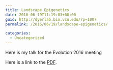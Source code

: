 ```yaml
---
title: Landscape Epigenetics
date: 2016-06-19T11:19:03+00:00
guid: http://dyerlab.bio.vcu.edu/?p=1007
permalink: /2016/06/19/landscape-epigenetics/

categories:
  - Uncategorized
---
```

Here is my talk for the Evolution 2016 meeting

Here is a link to the [PDF](https://drive.google.com/file/d/0B0T81CzLjtfPaTIxUHVKT3BNU0k/view?usp=sharing).

&nbsp;